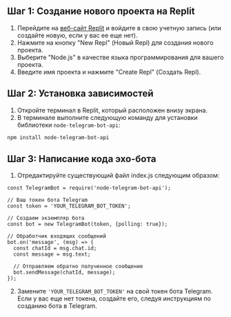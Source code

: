 ## Шаг 1: Создание нового проекта на Replit

1. Перейдите на [веб-сайт Replit](https://replit.com/) и войдите в свою учетную запись (или создайте новую, если у вас ее еще нет).
2. Нажмите на кнопку "New Repl" (Новый Repl) для создания нового проекта.
3. Выберите "Node.js" в качестве языка программирования для вашего проекта.
4. Введите имя проекта и нажмите "Create Repl" (Создать Repl).

## Шаг 2: Установка зависимостей

1. Откройте терминал в Replit, который расположен внизу экрана.
2. В терминале выполните следующую команду для установки библиотеки `node-telegram-bot-api`:

```bash
npm install node-telegram-bot-api
```
## Шаг 3: Написание кода эхо-бота

1. Отредактируйте существующий файл index.js следующим образом:

```node
const TelegramBot = require('node-telegram-bot-api');

// Ваш токен бота Telegram
const token = 'YOUR_TELEGRAM_BOT_TOKEN';

// Создаем экземпляр бота
const bot = new TelegramBot(token, {polling: true});

// Обработчик входящих сообщений
bot.on('message', (msg) => {
  const chatId = msg.chat.id;
  const message = msg.text;

  // Отправляем обратно полученное сообщение
  bot.sendMessage(chatId, message);
});
```

2. Замените `'YOUR_TELEGRAM_BOT_TOKEN'` на свой токен бота Telegram. Если у вас еще нет токена, создайте его, следуя инструкциям по созданию бота в Telegram.
